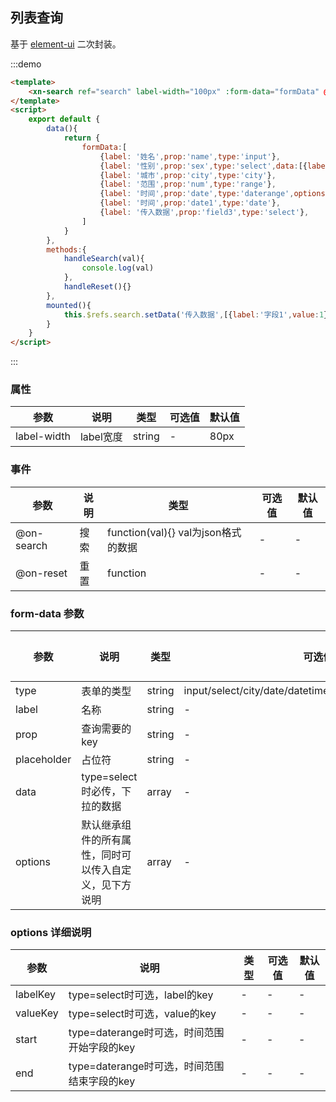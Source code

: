 ## 列表查询
基于 [element-ui](https://element.eleme.cn/#/zh-CN/component/input) 二次封装。

:::demo 
```html
<template>
    <xn-search ref="search" label-width="100px" :form-data="formData" @on-search="handleSearch" @on-reset="handleReset" />
</template>
<script>
    export default {
        data(){
            return {
                formData:[
                    {label: '姓名',prop:'name',type:'input'},
                    {label: '性别',prop:'sex',type:'select',data:[{label:'男',value:1},{label:'女',value:2}]},
                    {label: '城市',prop:'city',type:'city'},
                    {label: '范围',prop:'num',type:'range'},
                    {label: '时间',prop:'date',type:'daterange',options:{start:'stime',end:'etime'}},
                    {label: '时间',prop:'date1',type:'date'},
                    {label: '传入数据',prop:'field3',type:'select'},
                ]
            }
        },
        methods:{
            handleSearch(val){
                console.log(val)
            },
            handleReset(){}
        },
        mounted(){
            this.$refs.search.setData('传入数据',[{label:'字段1',value:1}])
        }
    }
</script>
```
:::

### 属性

| 参数        | 说明      | 类型   | 可选值 | 默认值 |
| ----------- | --------- | ------ | ------ | ------ |
| label-width | label宽度 | string | -      | 80px   |

### 事件
| 参数       | 说明 | 类型                                | 可选值 | 默认值 |
| ---------- | ---- | ----------------------------------- | ------ | ------ |
| @on-search | 搜索 | function(val){} val为json格式的数据 | -      | -      |
| @on-reset  | 重置 | function                            | -      | -      |


### form-data 参数
| 参数  | 说明 | 类型   | 可选值 | 默认值 |
| ----- | ---- | ------ | ------ | ------ |
| type | 表单的类型 | string | input/select/city/date/datetime/daterange/datetimerange        | -      |
| label | 名称 | string | -      | -      |
| prop | 查询需要的key | string | -      | -      |
| placeholder | 占位符 | string | -      | -      |
| data | type=select时必传，下拉的数据 | array | -      | -      |
| options | 默认继承组件的所有属性，同时可以传入自定义，见下方说明 | array | -      | -      |


### options 详细说明
| 参数  | 说明 | 类型   | 可选值 | 默认值 |
| ----- | ---- | ------ | ------ | ------ |
| labelKey | type=select时可选，label的key | - | - | - |
| valueKey | type=select时可选，value的key | - | - | - |
| start | type=daterange时可选，时间范围开始字段的key | - | - | - |
| end | type=daterange时可选，时间范围结束字段的key | - | - | - |